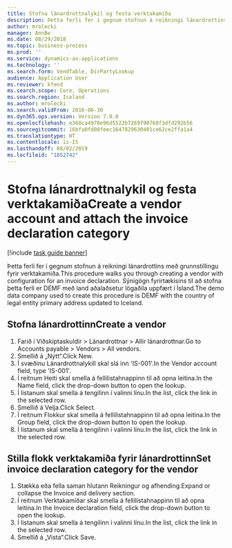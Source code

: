 ```yaml
---
title: Stofna lánardrottnalykil og festa verktakamiða
description: Þetta ferli fer í gegnum stofnun á reikningi lánardrottins með grunnstillingu fyrir verktakamiða.
author: mrolecki
manager: AnnBe
ms.date: 08/29/2018
ms.topic: business-process
ms.prod: ''
ms.service: dynamics-ax-applications
ms.technology: ''
ms.search.form: VendTable, DirPartyLookup
audience: Application User
ms.reviewer: kfend
ms.search.scope: Core, Operations
ms.search.region: Iceland
ms.author: mrolecki
ms.search.validFrom: 2016-06-30
ms.dyn365.ops.version: Version 7.0.0
ms.openlocfilehash: e368ca4978e96d5522b7269f90768f3dfd292b56
ms.sourcegitcommit: 16bfa0fd08feec1647829630401ce62ce2ffa1a4
ms.translationtype: HT
ms.contentlocale: is-IS
ms.lasthandoff: 08/02/2019
ms.locfileid: "1852742"
---
```

# <a name="create-a-vendor-account-and-attach-the-invoice-declaration-category"></a><span data-ttu-id="d99fe-103">Stofna lánardrottnalykil og festa verktakamiða</span><span class="sxs-lookup"><span data-stu-id="d99fe-103">Create a vendor account and attach the invoice declaration category</span></span>

[!include [task guide banner](../../includes/task-guide-banner.md)]

<span data-ttu-id="d99fe-104">Þetta ferli fer í gegnum stofnun á reikningi lánardrottins með grunnstillingu fyrir verktakamiða.</span><span class="sxs-lookup"><span data-stu-id="d99fe-104">This procedure walks you through creating a vendor with configuration for an invoice declaration.</span></span> <span data-ttu-id="d99fe-105">Sýnigögn fyrirtækisins til að stofna þetta ferli er DEMF með land aðalaðsetur lögaðila uppfært í Ísland.</span><span class="sxs-lookup"><span data-stu-id="d99fe-105">The demo data company used to create this procedure is DEMF with the country of legal entity primary address updated to Iceland.</span></span>


## <a name="create-a-vendor"></a><span data-ttu-id="d99fe-106">Stofna lánardrottinn</span><span class="sxs-lookup"><span data-stu-id="d99fe-106">Create a vendor</span></span>
1. <span data-ttu-id="d99fe-107">Farið í Viðskiptaskuldir > Lánardrottnar > Allir lánardrottnar.</span><span class="sxs-lookup"><span data-stu-id="d99fe-107">Go to Accounts payable > Vendors > All vendors.</span></span>
2. <span data-ttu-id="d99fe-108">Smellið á „Nýtt“.</span><span class="sxs-lookup"><span data-stu-id="d99fe-108">Click New.</span></span>
3. <span data-ttu-id="d99fe-109">Í svæðinu Lánardrottnalykill skal slá inn 'IS-001'.</span><span class="sxs-lookup"><span data-stu-id="d99fe-109">In the Vendor account field, type 'IS-001'.</span></span>
4. <span data-ttu-id="d99fe-110">Í reitnum Heiti skal smella á fellilistahnappinn til að opna leitina.</span><span class="sxs-lookup"><span data-stu-id="d99fe-110">In the Name field, click the drop-down button to open the lookup.</span></span>
5. <span data-ttu-id="d99fe-111">Í listanum skal smella á tengilinn í valinni línu.</span><span class="sxs-lookup"><span data-stu-id="d99fe-111">In the list, click the link in the selected row.</span></span>
6. <span data-ttu-id="d99fe-112">Smellið á Velja.</span><span class="sxs-lookup"><span data-stu-id="d99fe-112">Click Select.</span></span>
7. <span data-ttu-id="d99fe-113">Í reitnum Flokkur skal smella á fellilistahnappinn til að opna leitina.</span><span class="sxs-lookup"><span data-stu-id="d99fe-113">In the Group field, click the drop-down button to open the lookup.</span></span>
8. <span data-ttu-id="d99fe-114">Í listanum skal smella á tengilinn í valinni línu.</span><span class="sxs-lookup"><span data-stu-id="d99fe-114">In the list, click the link in the selected row.</span></span>

## <a name="set-invoice-declaration-category-for-the-vendor"></a><span data-ttu-id="d99fe-115">Stilla flokk verktakamiða fyrir lánardrottinn</span><span class="sxs-lookup"><span data-stu-id="d99fe-115">Set invoice declaration category for the vendor</span></span>
1. <span data-ttu-id="d99fe-116">Stækka eða fella saman hlutann Reikningur og afhending.</span><span class="sxs-lookup"><span data-stu-id="d99fe-116">Expand or collapse the Invoice and delivery section.</span></span>
2. <span data-ttu-id="d99fe-117">Í reitnum Verktakamiðar skal smella á fellilistahnappinn til að opna leitina.</span><span class="sxs-lookup"><span data-stu-id="d99fe-117">In the Invoice declaration field, click the drop-down button to open the lookup.</span></span>
3. <span data-ttu-id="d99fe-118">Í listanum skal smella á tengilinn í valinni línu.</span><span class="sxs-lookup"><span data-stu-id="d99fe-118">In the list, click the link in the selected row.</span></span>
4. <span data-ttu-id="d99fe-119">Smellið á „Vista“.</span><span class="sxs-lookup"><span data-stu-id="d99fe-119">Click Save.</span></span>

